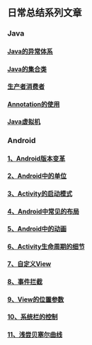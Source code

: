 ## 日常总结系列文章
### Java
#### [Java的异常体系](./java/java-exception-architecture-2020-5-23.md)
#### [Java的集合类](./java/java-collection-2020-5-26.md)
#### [生产者消费者](./java/java-producer-and-consumer-2020-8-19.md)
#### [Annotation的使用](./java/java-annotation-usage-2020-8-21.md)
#### [Java虚拟机](./java/java-virtual-machine-2020-10-3.md)
### Android
#### [1、Android版本变革](./android/modification-of-different-version-2020-5-29.md)
#### [2、Android中的单位](./android/unit-in-android-2020-5-23.md)
#### [3、Activity的启动模式](./android/launch-mode-of-activity-2020-5-25.md)
#### [4、Android中常见的布局](./android/common-layout-in-android-2020-5-27.md)
#### [5、Android中的动画](./android/animation-in-android-2020-5-27.md)
#### [6、Activity生命周期的细节](./android/details-of-activity-lifecycle-2020-5-29.md)
#### [7、自定义View](./android/custom-view-in-android-2020-5-30.md)
#### [8、事件拦截](./android/event-interceptor-in-android-2020-5-31.md)
#### [9、View的位置参数](./android/location-parameter-in-android-2020-6-6.md)
#### [10、系统栏的控制](./android/controls-of-system-bars-2020-6-6.md)
#### [11、浅尝贝塞尔曲线](./android/try-of-bezier-2020-6-24.md)
<!-- #### [差值器和估值器](./android/interpolator-and-evaluator-2020-5-28.md) -->
